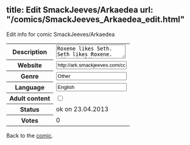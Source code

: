 title: Edit SmackJeeves/Arkaedea
url: "/comics/SmackJeeves_Arkaedea_edit.html"
---
Edit info for comic SmackJeeves/Arkaedea

<form name="comic" action="http://gaepostmail.appengine.com/comic" name="post">
<table class="comicinfo">
<tr>
<th>Description</th><td><textarea name="description">Roxene likes Seth. Seth likes Roxene. Viktoria likes causing trouble. Femslash/yuri/shoujo-ai/romance/fantasy fun ensues. ;)</textarea></td>
</tr>
<tr>
<th>Website</th><td><input type="text" name="url" value="http://ark.smackjeeves.com/comics/"/></td>
</tr>
<tr>
<th>Genre</th><td><input type="text" name="genre" value="Other"/></td>
</tr>
<tr>
<th>Language</th><td><input type="text" name="language" value="English"/></td>
</tr>
<tr>
<th>Adult content</th><td><input type="checkbox" name="adult" value="adult" /></td>
</tr>
<tr>
<th>Status</th><td>ok on 23.04.2013</td>
</tr>
<tr>
<th>Votes</th><td>0</div></td>
</tr>
</table>
</form>

Back to the [comic](/comics/SmackJeeves_Arkaedea.html).
